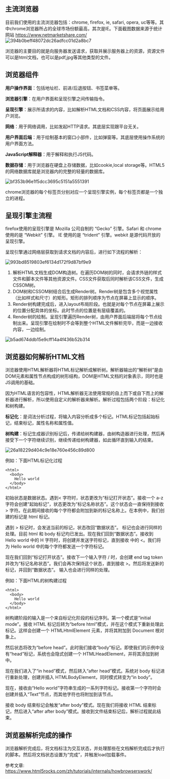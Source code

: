 
## 主流浏览器

目前我们使用的主流浏览器包括：chrome, firefox, ie, safari, opera, uc等等。其中chrome浏览器所占的全球市场份额最高，其次是IE。下面截图数据来源于统计网站 https://www.netmarketshare.com/
![394b0beff48072dc26adfcc01d2a8bc7](https://user-images.githubusercontent.com/5309877/27668072-753a3682-5cb1-11e7-8c85-6c7cc99e8e5a.jpg)



浏览器的主要目的就是向服务器发送请求，获取并展示服务器上的资源，资源文件可以是html文档，也可以是pdf,jpg等其他类型的文件。


## 浏览器组件

**用户操作界面**：包括地址栏、前进/后退按钮、书签菜单等。

**浏览器引擎**：在用户界面和呈现引擎之间传输指令。

**呈现引擎**：展示所请求的内容，比如解析HTML文档和CSS内容，将页面展示给用户浏览。

**网络**：用于网络调用，比如发起HTTP请求。其底层实现跟平台无关。

**用户界面后端**：用于绘制基本的窗口小部件，比如弹窗等。其底层使用操作系统的用户界面方法。

**JavaScript解释器**：用于解释和执行JS代码。

**数据存储**：用于浏览器在硬盘上存储数据，比如cookie,local storage等。HTML5的网络数据库就是浏览器内的完整的轻量的数据库。 

![bf353b96e1f5dcc3695c5151a5551391](https://user-images.githubusercontent.com/5309877/27668124-b58a0582-5cb1-11e7-83b1-8be66b224cbd.jpg)

chrome浏览器的每个标签页分别对应一个呈现引擎实例，每个标签页都是一个独立的进程。

## 呈现引擎主流程
firefox使用的呈现引擎是 Mozilla 公司自制的 “Gecko” 引擎。Safari 和 chrome 使用的是 “Webkit” 引擎。 IE 使用的是 “trident” 引擎。webkit 是源代码开放的呈现引擎。

呈现引擎通过网络层获取到请求文档的内容后，进行如下流程的解析：

![993bd8519803ef6134d172f9d87bf9e9](https://user-images.githubusercontent.com/5309877/27668466-d27e97fa-5cb3-11e7-9e3c-276cb28c508e.jpg)



1. 解析HTML文档生成DOM构造树。在遍历DOM树的同时，会请求外链的样式文件和脚本文件等其他资源文件。CSS文件获取后同时解析该CSS文件，生成CSSOM树。
2. DOM树和CSSOM树结合后生成Render树。Render树是包含多个视觉属性（比如样式和尺寸）的矩形。矩形的排列顺序为节点在屏幕上显示的顺序。
3. Render树构建完成后，进入layout布局阶段。也就是对每个节点在屏幕上展示的位置分配具体的坐标。此时节点的位置是有层级覆盖的。
4. Render树的绘制。呈现引擎遍历Render树，由用户界面后端层将每个节点绘制出来。呈现引擎在绘制时不会等到整个HTML文件解析完毕，而是一边接收内容，一边绘制。

![b5ad674ddb15e9cff14a4f436b52b314](https://user-images.githubusercontent.com/5309877/27669063-6b01d016-5cb7-11e7-9e4c-5aa2cee47a2f.jpg)



## 浏览器如何解析HTML文档
浏览器使用HTML解析器将HTML标记解析成解析树。解析器输出的“解析树”是由DOM元素和属性节点构成的树形结构，DOM是HTML文档的对象表示，同时也是JS调用的基础。

因为HTML语言的包容性，HTML解析器无法使用常规的自上而下或自下而上的解析器进行解析，所以使用自定义的解析器来解析。解析过程包括两个阶段：标记化和树构建。

**标记化**：是词法分析过程，将输入内容分析成多个标记。HTML标记包括起始标记，结束标记，属性名称和属性值。

**树构建**：标记生成器识别标记后，传递给树构建器，由树构造器进行处理，然后再接受下一个字符继续识别，继续传递给树构建器，如此循环直到输入的结束。

 
![26a18229d404c9e18e760e456c89d800](https://user-images.githubusercontent.com/5309877/27669086-871be048-5cb7-11e7-983f-30074650ae0e.jpg)

例如：下面HTML标记化过程

```
<html>
  <body>
    Hello world
  </body>
</html>
```

初始状态是数据状态。遇到< 字符时，状态更改为“标记打开状态”。接收一个 a-z 字符会创建“起始标记”，状态更改为“标记名称状态”。这个状态会一直保持到接收 > 字符。在此期间接收的每个字符都会附加到新的标记名称上。在本例中，我们创建的标记是 html 标记。

遇到 > 标记时，会发送当前的标记，状态改回“数据状态”。<body> 标记也会进行同样的处理。目前 html 和 body 标记均已发出。现在我们回到“数据状态”。接收到 Hello world 中的 H 字符时，将创建并发送字符标记，直到接收 </body> 中的 <。我们将为 Hello world 中的每个字符都发送一个字符标记。

现在我们回到“标记打开状态”。接收下一个输入字符 / 时，会创建 end tag token 并改为“标记名称状态”。我们会再次保持这个状态，直到接收 >。然后将发送新的标记，并回到“数据状态”。</html> 输入也会进行同样的处理。


例如：下面HTML的树构建过程

```
<html>
  <body>
    Hello world
  </body>
</html>
```

树构建阶段的输入是一个来自标记化阶段的标记序列。第一个模式是“initial mode”。接收 HTML 标记后转为“before html”模式，并在这个模式下重新处理此标记。这样会创建一个 HTMLHtmlElement 元素，并将其附加到 Document 根对象上。

然后状态将改为“before head”。此时我们接收“body”标记。即使我们的示例中没有“head”标记，系统也会隐式创建一个 HTMLHeadElement，并将其添加到树中。

现在我们进入了“in head”模式，然后转入“after head”模式。系统对 body 标记进行重新处理，创建并插入 HTMLBodyElement，同时模式转变为“in body”。

现在，接收由“Hello world”字符串生成的一系列字符标记。接收第一个字符时会创建并插入“Text”节点，而其他字符也将附加到该节点。

接收 body 结束标记会触发“after body”模式。现在我们将接收 HTML 结束标记，然后进入“after after body”模式。接收到文件结束标记后，解析过程就此结束。


## 浏览器解析完成的操作
浏览器解析完成后，将文档标注为交互状态，并处理那些在文档解析完成后才执行的脚本。然后将文档状态设置为“完成”，并触发load加载事件。



参考文章:
https://www.html5rocks.com/zh/tutorials/internals/howbrowserswork/

